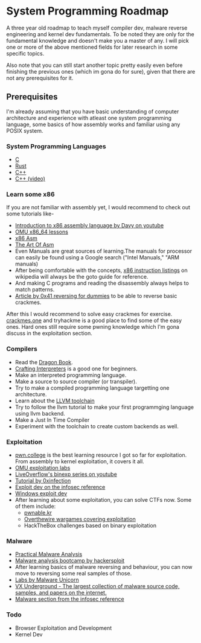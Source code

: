 # System Programming Roadmap

A three year old roadmap to teach myself compiler dev, malware reverse engineering and kernel dev fundamentals. To be noted they are only for the fundamental knowledge and doesn't make you a master of any. I will pick one or more of the above mentioned fields for later research in some specific topics.

Also note that you can still start another topic pretty easily even before finishing the previous ones (which im gona do for sure), given that there are not any prerequisites for it.

## Prerequisites

I'm already assuming that you have basic understanding of computer architecture and experience with atleast one system programming language, some basics of how assembly works and familiar using any POSIX system.

### System Programming Languages
- [C](https://beej.us/guide/bgc/)
- [Rust](https://doc.rust-lang.org/stable/book/)
- [C++](https://www.learncpp.com/)
- [C++ (video)](https://www.youtube.com/playlist?list=PLlrATfBNZ98dudnM48yfGUldqGD0S4FFb)

### Learn some x86
If you are not familiar with assembly yet, I would recommend to check out some tutorials like-
- [Introduction to x86 assembly language by Davy on youtube](https://www.youtube.com/playlist?list=PLmxT2pVYo5LB5EzTPZGfFN0c2GDiSXgQe)
- [OMU x86_64 lessons](https://omu.rce.so/lessons/asm-x86-64/)
- [x86 Asm](https://en.wikibooks.org/wiki/X86_Assembly)
- [The Art Of Asm](https://www.plantation-productions.com/Webster/www.artofasm.com/Linux/HTML/AoATOC.html)
- Even Manuals are great sources of learning.The manuals for processor can easily be found using a Google search ("Intel Manuals," "ARM manuals)
- After being comfortable with the concepts, [x86 instruction listings](https://en.wikipedia.org/wiki/X86_instruction_listings) on wikipedia will always be the goto guide for reference.
- And making C programs and reading the disassembly always helps to match patterns.
- [Article by 0x41 reversing for dummies](https://0x41.cf/reversing/2021/07/21/reversing-x86-and-c-code-for-beginners.html) to be able to reverse basic crackmes.

After this I would recommend to solve easy crackmes for exercise. [crackmes.one](https://crackmes.one) and tryhackme is a good place to find some of the easy ones. Hard ones still require some pwning knowledge which I'm gona discuss in the exploitation section.

### Compilers
- Read the [Dragon Book](https://en.wikipedia.org/wiki/Compilers:_Principles,_Techniques,_and_Tools).
- [Crafting Interpreters](https://craftinginterpreters.com/) is a good one for beginners.
- Make an interpreted programming language.
- Make a source to source compiler (or transpiler).
- Try to make a compiled programming language targetting one architecture.
- Learn about the [LLVM toolchain](https://llvm.org/docs/)
- Try to follow the llvm tutorial to make your first programmging language using llvm backend.
- Make a Just In Time Compiler
- Experiment with the toolchain to create custom backends as well.

### Exploitation
- [pwn.college](https://pwn.college) is the best learning resource I got so far for exploitation. From assembly to kernel exploitation, it covers it all.
- [OMU exploitation labs](https://omu.rce.so/gcc-2022/)
- [LiveOverflow's binexp series on youtube](https://www.youtube.com/playlist?list=PLhixgUqwRTjxglIswKp9mpkfPNfHkzyeN)
- [Tutorial by 0xinfection](https://0xinfection.github.io/reversing/)
- [Exploit dev on the infosec reference](https://github.com/rmusser01/Infosec_Reference/blob/master/Draft/Exploit_Dev.md)
- [Windows exploit dev](https://github.com/FULLSHADE/WindowsExploitationResources)
- After learning about some exploitation, you can solve CTFs now. Some of them include:
  -  [pwnable.kr](https://pwnable.kr)
  -  [Overthewire wargames covering exploitation](https://overthewire.org/wargames)
  -  HackTheBox challenges based on binary exploitation

### Malware
- [Practical Malware Analysis](https://www.amazon.in/Practical-Malware-Analysis-Hands-Dissecting/dp/1593272901)
- [Malware analysis bootcamp by hackersploit](https://www.youtube.com/playlist?list=PLBf0hzazHTGMSlOI2HZGc08ePwut6A2Io)
- After learning basics of malware reversing and behaviour, you can now move to reversing some real samples of those.
- [Labs by Malware Unicorn](https://malwareunicorn.org/#/workshops)
- [VX Underground - The largest collection of malware source code, samples, and papers on the internet.](https://www.vx-underground.org/)
- [Malware section from the infosec reference](https://github.com/rmusser01/Infosec_Reference/blob/master/Draft/Malware.md)

### Todo
- Browser Exploitation and Development
- Kernel Dev
